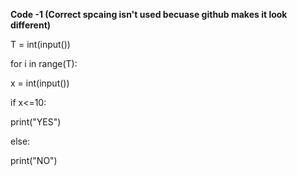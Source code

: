 **Code -1 (Correct spcaing isn't used becuase github makes it look different)**

T = int(input())

for i in range(T):

x = int(input())
    
if x<=10:
    
print("YES")
        
else:
    
print("NO")


        


